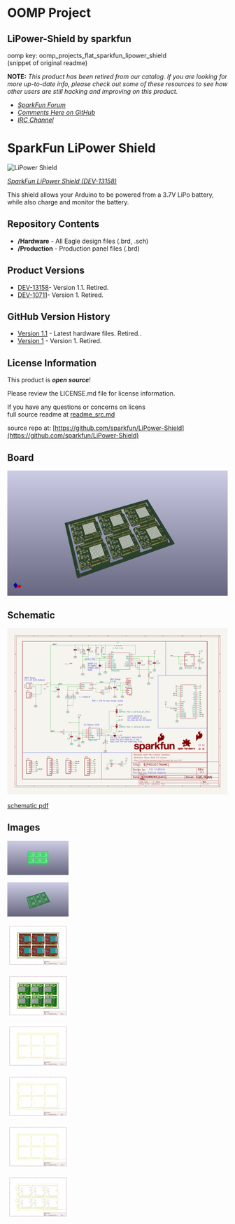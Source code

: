 # OOMP Project  
## LiPower-Shield  by sparkfun  
  
oomp key: oomp_projects_flat_sparkfun_lipower_shield  
(snippet of original readme)  
  
**NOTE:** *This product has been retired from our catalog. If you are looking for more up-to-date info, please check out some of these resources to see how other users are still hacking and improving on this product.*  
* *[SparkFun Forum](https://forum.sparkfun.com/)*  
* *[Comments Here on GitHub](https://github.com/sparkfun/LiPower-Shield/issues)*  
* *[IRC Channel](https://www.sparkfun.com/news/263)*  
  
SparkFun LiPower Shield  
========================  
  
![LiPower Shield](https://cdn.sparkfun.com//assets/parts/1/0/2/7/0/13158-01.jpg)  
  
[*SparkFun LiPower Shield (DEV-13158)*](https://www.sparkfun.com/products/13158)  
  
This shield allows your Arduino to be powered from a 3.7V LiPo battery, while also charge and monitor the battery.   
  
Repository Contents  
-------------------  
  
* **/Hardware** - All Eagle design files (.brd, .sch)  
* **/Production** - Production panel files (.brd)  
  
Product Versions  
----------------  
  
* [DEV-13158](https://www.sparkfun.com/products/13158)- Version 1.1. Retired.  
* [DEV-10711](https://www.sparkfun.com/products/retired/10711)- Version 1. Retired.  
  
GitHub Version History  
---------------  
* [Version 1.1](https://github.com/sparkfun/LiPower-Shield/tree/V_1.1) - Latest hardware files. Retired..  
* [Version 1](https://github.com/sparkfun/LiPower-Shield/tree/V_1) - Version 1. Retired.   
  
License Information  
-------------------  
  
This product is _**open source**_!   
  
Please review the LICENSE.md file for license information.   
  
If you have any questions or concerns on licens  
  full source readme at [readme_src.md](readme_src.md)  
  
source repo at: [https://github.com/sparkfun/LiPower-Shield](https://github.com/sparkfun/LiPower-Shield)  
## Board  
  
[![working_3d.png](working_3d_600.png)](working_3d.png)  
## Schematic  
  
[![working_schematic.png](working_schematic_600.png)](working_schematic.png)  
  
[schematic pdf](working_schematic.pdf)  
## Images  
  
[![working_3D_bottom.png](working_3D_bottom_140.png)](working_3D_bottom.png)  
  
[![working_3D_top.png](working_3D_top_140.png)](working_3D_top.png)  
  
[![working_assembly_page_01.png](working_assembly_page_01_140.png)](working_assembly_page_01.png)  
  
[![working_assembly_page_02.png](working_assembly_page_02_140.png)](working_assembly_page_02.png)  
  
[![working_assembly_page_03.png](working_assembly_page_03_140.png)](working_assembly_page_03.png)  
  
[![working_assembly_page_04.png](working_assembly_page_04_140.png)](working_assembly_page_04.png)  
  
[![working_assembly_page_05.png](working_assembly_page_05_140.png)](working_assembly_page_05.png)  
  
[![working_assembly_page_06.png](working_assembly_page_06_140.png)](working_assembly_page_06.png)  

